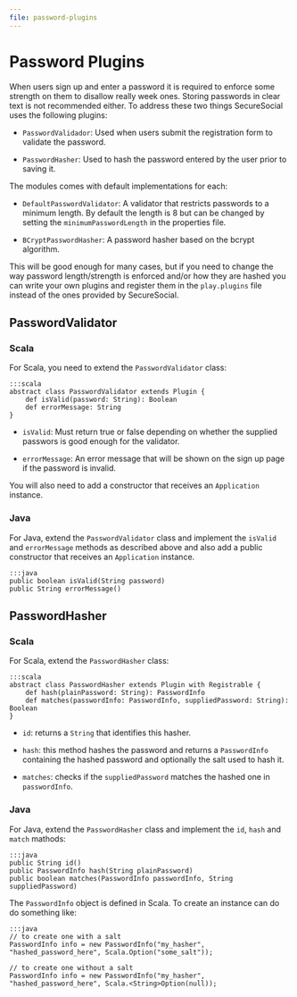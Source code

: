 ```yaml
---
file: password-plugins
---
```

# Password Plugins

When users sign up and enter a password it is required to enforce some strength on them to disallow really week ones.  Storing passwords in clear text is not recommended either.  To address these two things SecureSocial uses the following plugins:

- `PasswordValidador`: Used when users submit the registration form to validate the password.

- `PasswordHasher`: Used to hash the password entered by the user prior to saving it.

The modules comes with default implementations for each:

- `DefaultPasswordValidator`: A validator that restricts passwords to a minimum length. By default the length is 8 but can be changed by setting the `minimumPasswordLength` in the properties file.

- `BCryptPasswordHasher`: A password hasher based on the bcrypt algorithm. 

This will be good enough for many cases, but if you need to change the way password length/strength is enforced and/or how they are hashed you can write your own plugins and register them in the `play.plugins` file instead of the ones provided by SecureSocial.

## PasswordValidator

### Scala

For Scala, you need to extend the `PasswordValidator` class:

	:::scala
	abstract class PasswordValidator extends Plugin {
	  	def isValid(password: String): Boolean
	  	def errorMessage: String
    }

- `isValid`: Must return true or false depending on whether the supplied passwors is good enough for the validator.

- `errorMessage`: An error message that will be shown on the sign up page if the password is invalid.

You will also need to add a constructor that receives an `Application` instance.

### Java

For Java, extend the `PasswordValidator` class and implement the `isValid` and `errorMessage` methods as described above and also add a public constructor that receives an `Application` instance.

    :::java
    public boolean isValid(String password)
    public String errorMessage() 	
    
## PasswordHasher

### Scala

For Scala, extend the `PasswordHasher` class:

	:::scala
	abstract class PasswordHasher extends Plugin with Registrable {
  		def hash(plainPassword: String): PasswordInfo
		def matches(passwordInfo: PasswordInfo, suppliedPassword: String): Boolean
	}

- `id`: returns a `String` that identifies this hasher.

- `hash`: this method hashes the password and returns a `PasswordInfo` containing the hashed password and optionally the salt used to hash it.

- `matches`: checks if the `suppliedPassword` matches the hashed one in `passwordInfo`.

### Java

For Java, extend the `PasswordHasher` class and implement the `id`, `hash` and `match` mathods:

	:::java	
	public String id()
   	public PasswordInfo hash(String plainPassword)
 	public boolean matches(PasswordInfo passwordInfo, String suppliedPassword)

The `PasswordInfo` object is defined in Scala.  To create an instance can do do something like:

	:::java	
	// to create one with a salt
	PasswordInfo info = new PasswordInfo("my_hasher", "hashed_password_here", Scala.Option("some_salt"));

	// to create one without a salt
	PasswordInfo info = new PasswordInfo("my_hasher", "hashed_password_here", Scala.<String>Option(null));
 	

